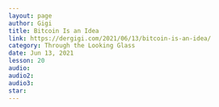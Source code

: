 ```yaml
---
layout: page
author: Gigi
title: Bitcoin Is an Idea
link: https://dergigi.com/2021/06/13/bitcoin-is-an-idea/
category: Through the Looking Glass
date: Jun 13, 2021
lesson: 20
audio: 
audio2: 
audio3: 
star: 
---
```

